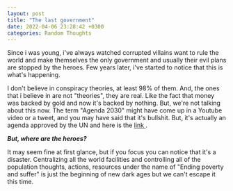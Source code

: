 ```yaml
---
layout: post
title: "The last government"
date: 2022-04-06 23:28:42 +0300
categories: Random Thoughts
---
```


Since i was young, i've always watched corrupted villains want to rule the world and make themselves the only government and usually their evil plans are stopped by the heroes. Few years later, i've started to notice that this is what's happening.

I don't believe in conspiracy theories, at least 98% of them. And, the ones that i believe in are not "theories", they are real. Like the fact that money was backed by gold and now it's backed by nothing. But, we're not talking about this now. The term "Agenda 2030" might have come up in a Youtube video or a tweet, and you may have said that it's bullshit. But, it's actually an agenda approved by the UN and here is the <a href="https://sdgs.un.org/2030agenda">link </a>.

***But, where are the heroes?***

It may seem fine at first glance, but if you focus you can notice that it's a disaster. Centralizing all the world facilities and controlling all of the population thoughts, actions, resources under the name of "Ending poverty and suffer" is just the beginning of new dark ages but we can't escape it this time.

